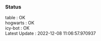 ### Status


table : OK  
hogwarts : OK  
icy-bot : OK  
Latest Update : 2022-12-08 11:06:57.970937
